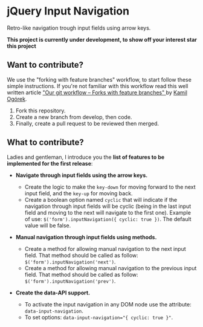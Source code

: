 jQuery Input Navigation
=======================

Retro-like navigation trough input fields using arrow keys.

**This project is currently under development, to show off your interest star this project**

Want to contribute?
-------------------

We use the "forking with feature branches" workflow, to start follow these simple instructions. If you're not familiar with this workflow read this well written article ["Our git workflow – Forks with feature branches" ](http://x-team.com/2013/09/our-git-workflow-forks-with-feature-branches/) by [Kamil Ogórek](https://github.com/kamilogorek).

 1. Fork this repository.
 2. Create a new branch from develop, then code.
 3. Finally, create a pull request to be reviewed then merged.

What to contribute?
-------------------

Ladies and gentleman, I introduce you the **list of features to be implemented for the first release**:

 - **Navigate through input fields using the arrow keys.**
    - Create the logic to make the `key-down` for moving forward to the next input field, and the `key-up` for moving back.
    - Create a boolean option named `cyclic` that will indicate if the navigation through input fields will be cyclic (being in the last input field and moving to the next will navigate to the first one). Example of use: `$('form').inputNavigation({ cyclic: true })`. The default value will be false.
    
 - **Manual navigation through input fields using methods.**
 	- Create a method for allowing manual navigation to the next input field. That method should be called as follow: `$('form').inputNavigation('next')`.
    - Create a method for allowing manual navigation to the previous input field. That method should be called as follow: `$('form').inputNavigation('prev')`.

 - **Create the data-API support.**
    - To activate the input navigation in any DOM node use the attribute: `data-input-navigation`.
    - To set options: `data-input-navigation="{ cyclic: true }"`.
